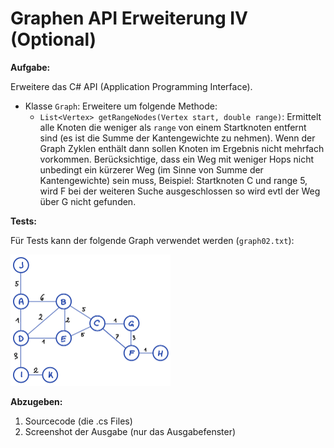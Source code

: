 # Graphen API Erweiterung IV (Optional)

**Aufgabe:**

Erweitere das C# API (Application Programming Interface).

-   Klasse `Graph`: Erweitere um folgende Methode:
    -   `List<Vertex> getRangeNodes(Vertex start, double range)`: Ermittelt alle Knoten die weniger als `range` von einem Startknoten entfernt sind (es ist die Summe der Kantengewichte zu nehmen). Wenn der Graph Zyklen enthält dann sollen Knoten im Ergebnis nicht mehrfach vorkommen. Berücksichtige, dass ein Weg mit weniger Hops nicht unbedingt ein kürzerer Weg (im Sinne von Summe der Kantengewichte) sein muss, Beispiel: Startknoten C und range 5, wird F bei der weiteren Suche ausgeschlossen so wird evtl der Weg über G nicht gefunden.

**Tests:**

Für Tests kann der folgende Graph verwendet werden (`graph02.txt`):

<img src="img/graph_02.png" alt="graph_02" style="zoom:25%;" />

**Abzugeben:** 

1.  Sourcecode (die .cs Files) 
2.  Screenshot der Ausgabe (nur das Ausgabefenster)